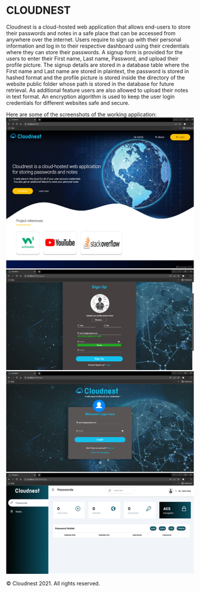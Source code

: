 # CLOUDNEST
Cloudnest is a cloud-hosted web application that allows end-users to store their passwords and notes in a safe place that can be accessed from anywhere over the internet. 
Users require to sign up with their personal information and log in to their respective dashboard using their credentials where they can store their passwords. 
A signup form is provided for the users to enter their First name, Last name, Password, and upload their profile picture.
The signup details are stored in a database table where the First name and Last name are stored in plaintext, the password is stored in hashed format and the profile picture is stored inside the directory of the website public folder whose path is stored in the database for future retrieval. 
As additional feature users are also allowed to upload their notes in text format. 
An encryption algorithm is used to keep the user login credentials for different websites safe and secure.

Here are some of the screenshots of the working application:<br>
![Homepage screenshot](https://github.com/codingisfun-96/FRT_PROJECT/blob/main/Screenshots/home.png)<br>
![Signup-page screenshot](https://github.com/codingisfun-96/FRT_PROJECT/blob/main/Screenshots/signup.png)<br>
![Login-page screenshot](https://github.com/codingisfun-96/FRT_PROJECT/blob/main/Screenshots/login.png)<br>
![Dashboard screenshot](https://github.com/codingisfun-96/FRT_PROJECT/blob/main/Screenshots/password.png)<br>
 


























© Cloudnest 2021. All rights reserved.
